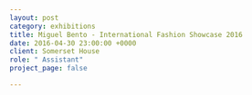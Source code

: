 ```yaml
---
layout: post
category: exhibitions
title: Miguel Bento - International Fashion Showcase 2016
date: 2016-04-30 23:00:00 +0000
client: Somerset House
role: " Assistant"
project_page: false

---
```

